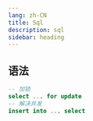 ```yaml
---
lang: zh-CN
title: Sql
description: sql
sidebar: heading
---
```


## 语法

```sql
-- 加锁
select ... for update
-- 解决并发
insert into ... select
```
